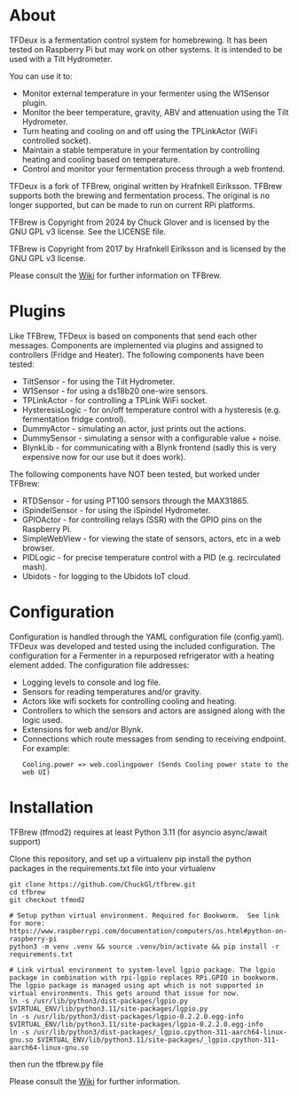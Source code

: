 About
=====

TFDeux is a fermentation control system for homebrewing.  It has been tested on Raspberry Pi but may work on other systems. It is intended to be used with a Tilt Hydrometer. 

You can use it to:
+ Monitor external temperature in your fermenter using the W1Sensor plugin.
+ Monitor the beer temperature, gravity, ABV and attenuation using the Tilt Hydrometer.
+ Turn heating and cooling on and off using the TPLinkActor (WiFi controlled socket).
+ Maintain a stable temperature in your fermentation by controlling heating and cooling based on temperature.
+ Control and monitor your fermentation process through a web frontend.

TFDeux is a fork of TFBrew, original written by Hrafnkell Eiríksson. TFBrew supports both the brewing and fermentation process.  The original is no longer supported, but can be made to run on current RPi platforms.

TFBrew is Copyright from 2024 by Chuck Glover and is licensed by the GNU GPL v3 license.
See the LICENSE file.

TFBrew is Copyright from 2017 by Hrafnkell Eiríksson and is licensed by the GNU GPL v3 license.

Please consult the [Wiki](https://github.com/hrafnkelle/tfbrew/wiki) for further information on TFBrew.

Plugins
=======
Like TFBrew, TFDeux is based on components that send each other messages. Components are implemented via plugins and assigned to controllers (Fridge and Heater).
The following components have been tested:

+ TiltSensor - for using the Tilt Hydrometer.
+ W1Sensor - for using a ds18b20 one-wire sensors.
+ TPLinkActor - for controlling a TPLink WiFi socket.
+ HysteresisLogic - for on/off temperature control with a hysteresis (e.g. fermentation fridge control).
+ DummyActor - simulating an actor, just prints out the actions.
+ DummySensor - simulating a sensor with a configurable value + noise.
+ BlynkLib - for communicating with a Blynk frontend (sadly this is very expensive now for our use but it does work).

The following components have NOT been tested, but worked under TFBrew:

+ RTDSensor - for using PT100 sensors through the MAX31865.
+ iSpindelSensor - for using the iSpindel Hydrometer.
+ GPIOActor - for controlling relays (SSR) with the GPIO pins on the Raspberry Pi.
+ SimpleWebView - for viewing the state of sensors, actors, etc in a web browser.
+ PIDLogic - for precise temperature control with a PID (e.g. recirculated mash).
+ Ubidots - for logging to the Ubidots IoT cloud.

Configuration
=============

Configuration is handled through the YAML configuration file (config.yaml). TFDeux was developed and tested using the included configuration. The configuration for a Fermenter in a repurposed refrigerator with a heating element added. The configuration file addresses:

+ Logging levels to console and log file.
+ Sensors for reading temperatures and/or gravity.
+ Actors like wifi sockets for controlling cooling and heating.
+ Controllers to which the sensors and actors are assigned along with the logic used.
+ Extensions for web and/or Blynk.
+ Connections which route messages from sending to receiving endpoint. For example:
    ```
    Cooling.power => web.coolingpower (Sends Cooling power state to the web UI)
    ```

Installation
============
TFBrew (tfmod2) requires at least Python 3.11 (for asyncio async/await support)

Clone this repository, and set up a virtualenv
pip install the python packages in the requirements.txt file into your virtualenv
```
git clone https://github.com/ChuckGl/tfbrew.git
cd tfbrew
git checkout tfmod2

# Setup python virtual environment. Required for Bookworm.  See link for more: https://www.raspberrypi.com/documentation/computers/os.html#python-on-raspberry-pi
python3 -m venv .venv && source .venv/bin/activate && pip install -r requirements.txt

# Link virtual environment to system-level lgpio package. The lgpio package in combination with rpi-lgpio replaces RPi.GPIO in bookworm. The lgpio package is managed using apt which is not supported in virtual environments. This gets around that issue for now.
ln -s /usr/lib/python3/dist-packages/lgpio.py $VIRTUAL_ENV/lib/python3.11/site-packages/lgpio.py
ln -s /usr/lib/python3/dist-packages/lgpio-0.2.2.0.egg-info $VIRTUAL_ENV/lib/python3.11/site-packages/lgpio-0.2.2.0.egg-info
ln -s /usr/lib/python3/dist-packages/_lgpio.cpython-311-aarch64-linux-gnu.so $VIRTUAL_ENV/lib/python3.11/site-packages/_lgpio.cpython-311-aarch64-linux-gnu.so

```

then run the tfbrew.py file

Please consult the [Wiki](https://github.com/hrafnkelle/tfbrew/wiki) for further information.
